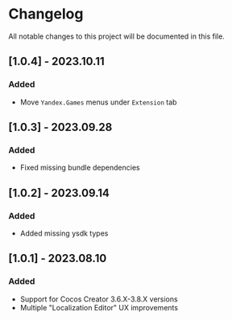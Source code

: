 # Changelog

All notable changes to this project will be documented in this file.

## [1.0.4] - 2023.10.11

### Added

- Move `Yandex.Games` menus under `Extension` tab

## [1.0.3] - 2023.09.28

### Added

- Fixed missing bundle dependencies

## [1.0.2] - 2023.09.14

### Added

- Added missing ysdk types

## [1.0.1] - 2023.08.10

### Added

- Support for Cocos Creator 3.6.X-3.8.X versions
- Multiple "Localization Editor" UX improvements
